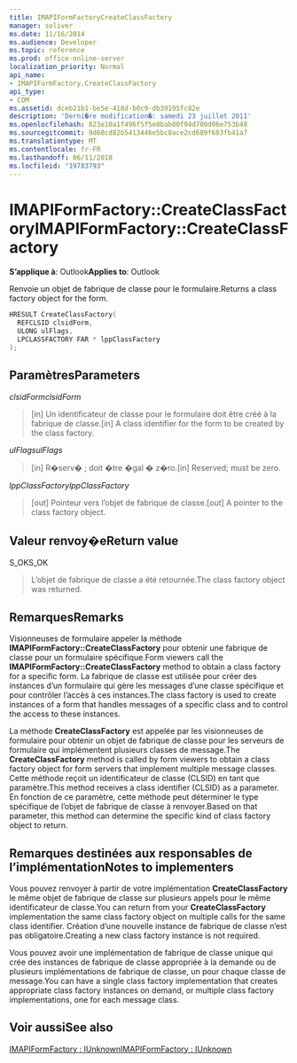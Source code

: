 ```yaml
---
title: IMAPIFormFactoryCreateClassFactory
manager: soliver
ms.date: 11/16/2014
ms.audience: Developer
ms.topic: reference
ms.prod: office-online-server
localization_priority: Normal
api_name:
- IMAPIFormFactory.CreateClassFactory
api_type:
- COM
ms.assetid: dceb21b1-be5e-418d-b0c9-db39195fc82e
description: 'Derni�re modification�: samedi 23 juillet 2011'
ms.openlocfilehash: 823e10a1f496f5f5e8bab00f94d700d06e753b48
ms.sourcegitcommit: 9d60cd82b5413446e5bc8ace2cd689f683fb41a7
ms.translationtype: MT
ms.contentlocale: fr-FR
ms.lasthandoff: 06/11/2018
ms.locfileid: "19783793"
---
```

# <a name="imapiformfactorycreateclassfactory"></a><span data-ttu-id="f88e3-103">IMAPIFormFactory::CreateClassFactory</span><span class="sxs-lookup"><span data-stu-id="f88e3-103">IMAPIFormFactory::CreateClassFactory</span></span>

  
  
<span data-ttu-id="f88e3-104">**S’applique à**: Outlook</span><span class="sxs-lookup"><span data-stu-id="f88e3-104">**Applies to**: Outlook</span></span> 
  
<span data-ttu-id="f88e3-105">Renvoie un objet de fabrique de classe pour le formulaire.</span><span class="sxs-lookup"><span data-stu-id="f88e3-105">Returns a class factory object for the form.</span></span>
  
```cpp
HRESULT CreateClassFactory(
  REFCLSID clsidForm,
  ULONG ulFlags,
  LPCLASSFACTORY FAR * lppClassFactory
);
```

## <a name="parameters"></a><span data-ttu-id="f88e3-106">Paramètres</span><span class="sxs-lookup"><span data-stu-id="f88e3-106">Parameters</span></span>

 <span data-ttu-id="f88e3-107">_clsidForm_</span><span class="sxs-lookup"><span data-stu-id="f88e3-107">_clsidForm_</span></span>
  
> <span data-ttu-id="f88e3-108">[in] Un identificateur de classe pour le formulaire doit être créé à la fabrique de classe.</span><span class="sxs-lookup"><span data-stu-id="f88e3-108">[in] A class identifier for the form to be created by the class factory.</span></span>
    
 <span data-ttu-id="f88e3-109">_ulFlags_</span><span class="sxs-lookup"><span data-stu-id="f88e3-109">_ulFlags_</span></span>
  
> <span data-ttu-id="f88e3-110">[in] R�serv� ; doit �tre �gal � z�ro.</span><span class="sxs-lookup"><span data-stu-id="f88e3-110">[in] Reserved; must be zero.</span></span>
    
 <span data-ttu-id="f88e3-111">_lppClassFactory_</span><span class="sxs-lookup"><span data-stu-id="f88e3-111">_lppClassFactory_</span></span>
  
> <span data-ttu-id="f88e3-112">[out] Pointeur vers l’objet de fabrique de classe.</span><span class="sxs-lookup"><span data-stu-id="f88e3-112">[out] A pointer to the class factory object.</span></span>
    
## <a name="return-value"></a><span data-ttu-id="f88e3-113">Valeur renvoy�e</span><span class="sxs-lookup"><span data-stu-id="f88e3-113">Return value</span></span>

<span data-ttu-id="f88e3-114">S_OK</span><span class="sxs-lookup"><span data-stu-id="f88e3-114">S_OK</span></span> 
  
> <span data-ttu-id="f88e3-115">L’objet de fabrique de classe a été retournée.</span><span class="sxs-lookup"><span data-stu-id="f88e3-115">The class factory object was returned.</span></span>
    
## <a name="remarks"></a><span data-ttu-id="f88e3-116">Remarques</span><span class="sxs-lookup"><span data-stu-id="f88e3-116">Remarks</span></span>

<span data-ttu-id="f88e3-117">Visionneuses de formulaire appeler la méthode **IMAPIFormFactory::CreateClassFactory** pour obtenir une fabrique de classe pour un formulaire spécifique.</span><span class="sxs-lookup"><span data-stu-id="f88e3-117">Form viewers call the **IMAPIFormFactory::CreateClassFactory** method to obtain a class factory for a specific form.</span></span> <span data-ttu-id="f88e3-118">La fabrique de classe est utilisée pour créer des instances d’un formulaire qui gère les messages d’une classe spécifique et pour contrôler l’accès à ces instances.</span><span class="sxs-lookup"><span data-stu-id="f88e3-118">The class factory is used to create instances of a form that handles messages of a specific class and to control the access to these instances.</span></span> 
  
<span data-ttu-id="f88e3-119">La méthode **CreateClassFactory** est appelée par les visionneuses de formulaire pour obtenir un objet de fabrique de classe pour les serveurs de formulaire qui implémentent plusieurs classes de message.</span><span class="sxs-lookup"><span data-stu-id="f88e3-119">The **CreateClassFactory** method is called by form viewers to obtain a class factory object for form servers that implement multiple message classes.</span></span> <span data-ttu-id="f88e3-120">Cette méthode reçoit un identificateur de classe (CLSID) en tant que paramètre.</span><span class="sxs-lookup"><span data-stu-id="f88e3-120">This method receives a class identifier (CLSID) as a parameter.</span></span> <span data-ttu-id="f88e3-121">En fonction de ce paramètre, cette méthode peut déterminer le type spécifique de l’objet de fabrique de classe à renvoyer.</span><span class="sxs-lookup"><span data-stu-id="f88e3-121">Based on that parameter, this method can determine the specific kind of class factory object to return.</span></span> 
  
## <a name="notes-to-implementers"></a><span data-ttu-id="f88e3-122">Remarques destinées aux responsables de l’implémentation</span><span class="sxs-lookup"><span data-stu-id="f88e3-122">Notes to implementers</span></span>

<span data-ttu-id="f88e3-123">Vous pouvez renvoyer à partir de votre implémentation **CreateClassFactory** le même objet de fabrique de classe sur plusieurs appels pour le même identificateur de classe.</span><span class="sxs-lookup"><span data-stu-id="f88e3-123">You can return from your **CreateClassFactory** implementation the same class factory object on multiple calls for the same class identifier.</span></span> <span data-ttu-id="f88e3-124">Création d’une nouvelle instance de fabrique de classe n’est pas obligatoire.</span><span class="sxs-lookup"><span data-stu-id="f88e3-124">Creating a new class factory instance is not required.</span></span> 
  
<span data-ttu-id="f88e3-125">Vous pouvez avoir une implémentation de fabrique de classe unique qui crée des instances de fabrique de classe appropriée à la demande ou de plusieurs implémentations de fabrique de classe, un pour chaque classe de message.</span><span class="sxs-lookup"><span data-stu-id="f88e3-125">You can have a single class factory implementation that creates appropriate class factory instances on demand, or multiple class factory implementations, one for each message class.</span></span>
  
## <a name="see-also"></a><span data-ttu-id="f88e3-126">Voir aussi</span><span class="sxs-lookup"><span data-stu-id="f88e3-126">See also</span></span>



[<span data-ttu-id="f88e3-127">IMAPIFormFactory : IUnknown</span><span class="sxs-lookup"><span data-stu-id="f88e3-127">IMAPIFormFactory : IUnknown</span></span>](imapiformfactoryiunknown.md)

